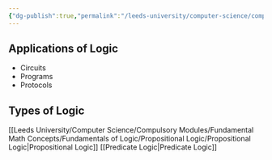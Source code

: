 ```yaml
---
{"dg-publish":true,"permalink":"/leeds-university/computer-science/compulsory-modules/fundamental-math-concepts/fundamentals-of-logic/fundamentals-of-logic/"}
---
```


## Applications of Logic
- Circuits
- Programs
- Protocols

## Types of Logic
[[Leeds University/Computer Science/Compulsory Modules/Fundamental Math Concepts/Fundamentals of Logic/Propositional Logic/Propositional Logic\|Propositional Logic]]
[[Predicate Logic\|Predicate Logic]]
